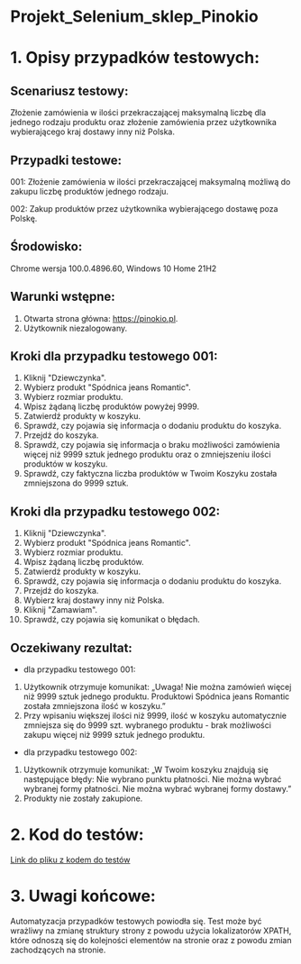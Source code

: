﻿# Projekt_Selenium_sklep_Pinokio

# 1. Opisy przypadków testowych:

  ## Scenariusz testowy:
Złożenie zamówienia w ilości przekraczającej maksymalną liczbę dla jednego rodzaju produktu oraz złożenie zamówienia przez użytkownika wybierającego kraj dostawy inny niż Polska. 

  ## Przypadki testowe:
  
001: Złożenie zamówienia w ilości przekraczającej maksymalną możliwą do zakupu liczbę produktów jednego rodzaju.

002: Zakup produktów przez użytkownika wybierającego dostawę poza Polskę.

  ## Środowisko: 
Chrome wersja 100.0.4896.60, Windows 10 Home 21H2

  ## Warunki wstępne:
1.	Otwarta strona główna: https://pinokio.pl.
2.	Użytkownik niezalogowany.

  ## Kroki dla przypadku testowego 001:
1.	Kliknij "Dziewczynka".
2.	Wybierz produkt "Spódnica jeans Romantic".
3.	Wybierz rozmiar produktu.
4.	Wpisz żądaną liczbę produktów powyżej 9999.
5.	Zatwierdź produkty w koszyku.
6.	Sprawdź, czy pojawia się informacja o dodaniu produktu do koszyka.
7.	Przejdź do koszyka.
8.	Sprawdź, czy pojawia się informacja o braku możliwości zamówienia więcej niż 9999 sztuk jednego produktu oraz o zmniejszeniu ilości produktów w koszyku.
9.	Sprawdź, czy faktyczna liczba produktów w Twoim Koszyku została zmniejszona do 9999 sztuk.

  ## Kroki dla przypadku testowego 002:
1.	Kliknij "Dziewczynka".
2.	Wybierz produkt "Spódnica jeans Romantic".
3.	Wybierz rozmiar produktu.
4.	Wpisz żądaną liczbę produktów.
5.	Zatwierdź produkty w koszyku.
6.	Sprawdź, czy pojawia się informacja o dodaniu produktu do koszyka.
7.	Przejdź do koszyka.
8.	Wybierz kraj dostawy inny niż Polska.
9.	Kliknij "Zamawiam".
10.	Sprawdź, czy pojawia się komunikat o błędach.
        
  ## Oczekiwany rezultat:
- dla przypadku testowego 001:
1.	Użytkownik otrzymuje komunikat: „Uwaga! Nie można zamówień więcej niż 9999 sztuk jednego produktu. Produktowi Spódnica jeans Romantic została zmniejszona ilość w koszyku.”
2.	Przy wpisaniu większej ilości niż 9999, ilość w koszyku automatycznie zmniejsza się do 9999 szt. wybranego produktu - brak możliwości zakupu więcej niż 9999 sztuk jednego produktu.
- dla przypadku testowego 002:
1.	Użytkownik otrzymuje komunikat: 
„W Twoim koszyku znajdują się następujące błędy:
Nie wybrano punktu płatności.
Nie można wybrać wybranej formy płatności.
Nie można wybrać wybranej formy dostawy.”
2.	Produkty nie zostały zakupione.

# 2. Kod do testów:

[Link do pliku z kodem do testów](https://github.com/martynabrodka/Projekt_Selenium/blob/main/Projekt_Selenium_sklep_Pinokio.py)

# 3. Uwagi końcowe:

Automatyzacja przypadków testowych powiodła się. Test może być wrażliwy na zmianę struktury strony z powodu użycia lokalizatorów XPATH, które odnoszą się do kolejności elementów na stronie oraz z powodu zmian zachodzących na stronie.

